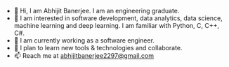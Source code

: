 - 👋 Hi, I am Abhijit Banerjee. I am an engineering graduate.
- 👀 I am interested in software development, data analytics, data science, machine learning and deep learning. I am familiar with Python, C, C++, C#.
- 🌱 I am currently working as a software engineer.
- 💞 I plan to learn new tools & technologies and collaborate. 
- 📫 Reach me at abhijitbanerjee2297@gmail.com

<!---
abhijit01729/abhijit01729 is a ✨ special ✨ repository because its `README.md` (this file) appears on your GitHub profile.
You can click the Preview link to take a look at your changes.
--->
